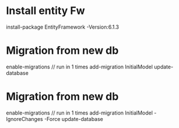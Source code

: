 # Install entity Fw
install-package EntityFramework -Version:6.1.3

# Migration from new db
enable-migrations // run in 1 times
add-migration InitialModel
update-database

# Migration from new db
enable-migrations // run in 1 times
add-migration InitialModel -IgnoreChanges -Force
update-database

